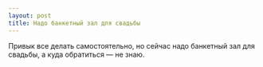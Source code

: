 ```yaml
---
layout: post 
title: Надо банкетный зал для свадьбы 
--- 
```

Привык все делать самостоятельно, но сейчас надо банкетный зал для свадьбы, а куда обратиться — не знаю.